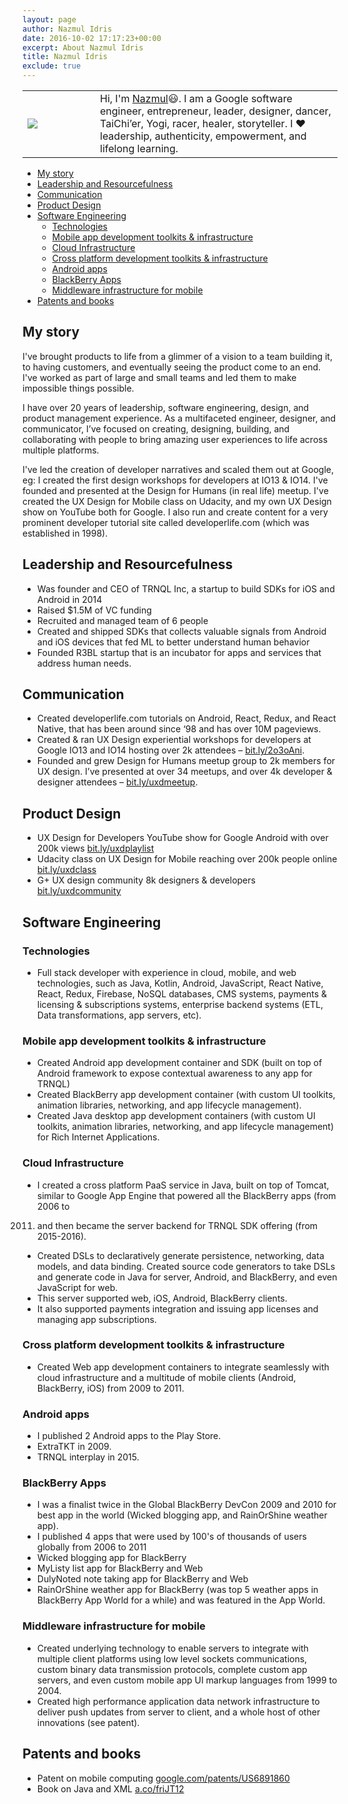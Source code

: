 ```yaml
---
layout: page
author: Nazmul Idris
date: 2016-10-02 17:17:23+00:00
excerpt: About Nazmul Idris
title: Nazmul Idris
exclude: true
---
```


<table>
    <tr>
        <td width="100px">
            <img src="{{ '/assets/nazmul.png' | relative_url }}"/>
        </td>
        <td>
            Hi, I'm <a href="http://www.google.com/search?hl=en&q=nazmul+idris">Nazmul</a>😃.
            I am a Google software engineer, entrepreneur, leader, designer, dancer,
            TaiChi’er, Yogi, racer, healer, storyteller. I ❤️ leadership, authenticity,
            empowerment, and lifelong learning.
        </td>
    </tr>
</table>

<!-- START doctoc generated TOC please keep comment here to allow auto update -->
<!-- DON'T EDIT THIS SECTION, INSTEAD RE-RUN doctoc TO UPDATE -->


- [My story](#my-story)
- [Leadership and Resourcefulness](#leadership-and-resourcefulness)
- [Communication](#communication)
- [Product Design](#product-design)
- [Software Engineering](#software-engineering)
  - [Technologies](#technologies)
  - [Mobile app development toolkits & infrastructure](#mobile-app-development-toolkits--infrastructure)
  - [Cloud Infrastructure](#cloud-infrastructure)
  - [Cross platform development toolkits & infrastructure](#cross-platform-development-toolkits--infrastructure)
  - [Android apps](#android-apps)
  - [BlackBerry Apps](#blackberry-apps)
  - [Middleware infrastructure for mobile](#middleware-infrastructure-for-mobile)
- [Patents and books](#patents-and-books)

<!-- END doctoc generated TOC please keep comment here to allow auto update -->


## My story
I've brought products to life from a glimmer of a vision to a team building it,
to having customers, and eventually seeing the product come to an end. I've
worked as part of large and small teams and led them to make impossible things
possible.

I have over 20 years of leadership, software engineering, design, and product
management experience. As a multifaceted engineer, designer, and communicator,
I’ve focused on creating, designing, building, and collaborating with people to
bring amazing user experiences to life across multiple platforms.

I've led the creation of developer narratives and scaled them out at Google,
eg: I created the first design workshops for developers at IO13 & IO14. I've
founded and presented at the Design for Humans (in real life) meetup. I've
created the UX Design for Mobile class on Udacity, and my own UX Design show on
YouTube both for Google. I also run and create content for a very prominent
developer tutorial site called developerlife.com (which was established in
1998).

## Leadership and Resourcefulness
* Was founder and CEO of TRNQL Inc, a startup to build SDKs for iOS and
Android in 2014
* Raised $1.5M of VC funding
* Recruited and managed team of 6 people
* Created and shipped SDKs that collects valuable signals from Android and
iOS devices that fed ML to better understand human behavior
* Founded R3BL startup that is an incubator for apps and services that
address human needs.

## Communication
* Created developerlife.com tutorials on Android, React, Redux, and React
Native, that has been around since ‘98 and has over 10M pageviews.
* Created & ran UX Design experiential workshops for developers at Google
IO13 and IO14 hosting over 2k attendees –
[bit.ly/2o3oAni](http://bit.ly/2o3oAni).
* Founded and grew Design for Humans meetup group to 2k members for UX
design. I’ve presented at over 34 meetups, and over 4k developer & designer
attendees – [bit.ly/uxdmeetup](http://bit.ly/uxdmeetup).

## Product Design
* UX Design for Developers YouTube show for Google Android with over 200k
views [bit.ly/uxdplaylist](http://bit.ly/uxdplaylist)
* Udacity class on UX Design for Mobile reaching over 200k people online
[bit.ly/uxdclass](http://bit.ly/uxdclass)
* G+ UX design community 8k designers & developers
[bit.ly/uxdcommunity](http://bit.ly/uxdcommunity)

## Software Engineering

### Technologies

* Full stack developer with experience in cloud, mobile, and web
technologies, such as Java, Kotlin, Android, JavaScript, React Native, React,
Redux, Firebase, NoSQL databases, CMS systems, payments & licensing &
subscriptions systems, enterprise backend systems (ETL, Data transformations,
app servers, etc).

### Mobile app development toolkits & infrastructure

* Created Android app development container and SDK (built on top of Android
framework to expose contextual awareness to any app for TRNQL)
* Created BlackBerry app development container (with custom UI toolkits,
animation libraries, networking, and app lifecycle management).
* Created Java desktop app development containers (with custom UI toolkits,
animation libraries, networking, and app lifecycle management) for Rich
Internet Applications.

### Cloud Infrastructure
* I created a cross platform PaaS service in Java, built on top of Tomcat,
similar to Google App Engine that powered all the BlackBerry apps (from 2006 to
2011) and then became the server backend for TRNQL SDK offering (from
2015-2016).
* Created DSLs to declaratively generate persistence, networking, data
models, and data binding. Created source code generators to take DSLs and
generate code in Java for server, Android, and BlackBerry, and even JavaScript
for web.
* This server supported web, iOS, Android, BlackBerry clients.
* It also supported payments integration and issuing app licenses and
managing app subscriptions.

### Cross platform development toolkits & infrastructure
* Created Web app development containers to integrate seamlessly with cloud
infrastructure and a multitude of mobile clients (Android, BlackBerry, iOS)
from 2009 to 2011.

### Android apps
* I published 2 Android apps to the Play Store.
* ExtraTKT in 2009.
* TRNQL interplay in 2015.

### BlackBerry Apps
* I was a finalist twice in the Global BlackBerry DevCon 2009 and 2010 for
best app in the world (Wicked blogging app, and RainOrShine weather app).
* I published 4 apps that were used by 100's of thousands of users globally
from 2006 to 2011
* Wicked blogging app for BlackBerry
* MyListy list app for BlackBerry and Web
* DulyNoted note taking app for BlackBerry and Web
* RainOrShine weather app for BlackBerry (was top 5 weather apps in
BlackBerry App World for a while) and was featured in the App World.

### Middleware infrastructure for mobile
* Created underlying technology to enable servers to integrate with multiple
client platforms using low level sockets communications, custom binary data
transmission protocols, complete custom app servers, and even custom mobile app
UI markup languages from 1999 to 2004.
* Created high performance application data network infrastructure to deliver
push updates from server to client, and a whole host of other innovations (see
patent).

## Patents and books
* Patent on mobile computing
[google.com/patents/US6891860](http://google.com/patents/US6891860)
* Book on Java and XML [a.co/friJT12](http://a.co/friJT12)
